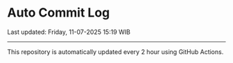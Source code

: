 # Auto Commit Log

Last updated: Friday, 11-07-2025 15:19 WIB

---

This repository is automatically updated every 2 hour using GitHub Actions.
